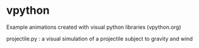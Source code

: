 # vpython
Example animations created with visual python libraries (vpython.org)

projectile.py : a visual simulation of a projectile subject to gravity and wind
